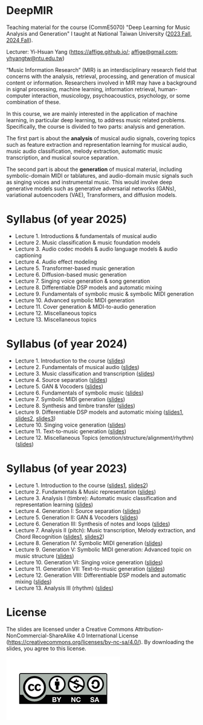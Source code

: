 # DeepMIR
Teaching material for the course (CommE5070) "Deep Learning for Music Analysis and Generation" I taught at National Taiwan University ([2023 Fall](https://affige.github.io/teaching_deepmir23.html), [2024 Fall](https://affige.github.io/teaching_deepmir24.html)).

Lecturer: Yi-Hsuan Yang (https://affige.github.io/; affige@gmail.com; yhyangtw@ntu.edu.tw)

“Music Information Research” (MIR) is an interdisciplinary research field that concerns with the analysis, retrieval, processing, and generation of musical content or information. Researchers involved in MIR may have a background in signal processing, machine learning, information retrieval, human-computer interaction, musicology, psychoacoustics, psychology, or some combination of these.

In this course, we are mainly interested in the application of machine learning, in particular deep learning, to address music related problems. Specifically, the course is divided to two parts: analysis and generation.

The first part is about the **analysis** of musical audio signals, covering topics such as feature extraction and representation learning for musical audio, music audio classification, melody extraction, automatic music transcription, and musical source separation.

The second part is about the **generation** of musical material, including symbolic-domain MIDI or tablatures, and audio-domain music signals such as singing voices and instrumental music. This would involve deep generative models such as generative adversarial networks (GANs), variational autoencoders (VAE), Transformers, and diffusion models. 

# Syllabus (of year 2025)
* Lecture 1. Introductions & fundamentals of musical audio
* Lecture 2. Music classification & music foundation models
* Lecture 3. Audio codec models & audio language models & audio captioning
* Lecture 4. Audio effect modeling
* Lecture 5. Transformer-based music generation
* Lecture 6. Diffusion-based music generation
* Lecture 7. Singing voice generation & song generation
*	Lecture 8. Differentiable DSP models and automatic mixing
* Lecture 9. Fundamentals of symbolic music & symbolic MIDI generation
*	Lecture 10. Advanced symbolic MIDI generation
*	Lecture 11. Cover generation & MIDI-to-audio generation
*	Lecture 12. Miscellaneous topics
*	Lecture 13. Miscellaneous topics


# Syllabus (of year 2024)
* Lecture 1. Introduction to the course ([slides](https://github.com/affige/DeepMIR/blob/main/2024/lecture01_intro_course.pdf))
* Lecture 2. Fundamentals of musical audio ([slides](https://github.com/affige/DeepMIR/blob/main/2024/lecture02_fundamentals_audio.pdf))
* Lecture 3. Music classification and transcription ([slides](https://github.com/affige/DeepMIR/blob/main/2024/lecture03_classification_transcription.pdf))
* Lecture 4. Source separation ([slides](https://github.com/affige/DeepMIR/blob/main/2024/lecture04_separation.pdf))
* Lecture 5. GAN & Vocoders ([slides](https://github.com/affige/DeepMIR/blob/main/2024/lecture05_vocoders.pdf))
* Lecture 6. Fundamentals of symbolic music ([slides](https://github.com/affige/DeepMIR/blob/main/2024/lecture06_fundamentals_symbolic.pdf))
* Lecture 7. Symbolic MIDI generation ([slides](https://github.com/affige/DeepMIR/blob/main/2024/lecture07_midi_generation.pdf))
*	Lecture 8. Synthesis and timbre transfer ([slides](https://github.com/affige/DeepMIR/blob/main/2024/lecture08_synthesis.pdf))
* Lecture 9. Differentiable DSP models and automatic mixing ([slides1](https://github.com/affige/DeepMIR/blob/main/2024/lecture09_DDSP.pdf), [slides2](https://github.com/affige/DeepMIR/blob/main/2024/lecture09b_guitar_yuhua.pdf), [slides3](https://github.com/affige/DeepMIR/blob/main/2024/lecture09c_mixing_yentung.pdf))
*	Lecture 10. Singing voice generation ([slides](https://github.com/affige/DeepMIR/blob/main/2024/lecture10_singing_generation.pdf))
*	Lecture 11. Text-to-music generation ([slides](https://github.com/affige/DeepMIR/blob/main/2024/lecture11_text-to-music.pdf))
*	Lecture 12. Miscellaneous Topics (emotion/structure/alignment/rhythm) ([slides](https://github.com/affige/DeepMIR/blob/main/2024/lecture12_miscellaneous.pdf))


# Syllabus (of year 2023)
* Lecture 1. Introduction to the course ([slides1](https://github.com/affige/DeepMIR/blob/main/2023/lecture01_intro_course.pdf), [slides2](https://github.com/affige/DeepMIR/blob/main/2023/lecture01b_intro_MIR.pdf))
* Lecture 2. Fundamentals & Music representation ([slides](https://github.com/affige/DeepMIR/blob/main/2023/lecture02_representations.pdf))
* Lecture 3. Analysis I (timbre): Automatic music classification and representation learning ([slides](https://github.com/affige/DeepMIR/blob/main/2023/lecture03_timbre.pdf))
* Lecture 4. Generation I: Source separation ([slides](https://github.com/affige/DeepMIR/blob/main/2023/lecture04_separation.pdf))
* Lecture 5. Generation II: GAN & Vocoders ([slides](https://github.com/affige/DeepMIR/blob/main/2023/lecture05_vocoders.pdf))
* Lecture 6. Generation III: Synthesis of notes and loops ([slides](https://github.com/affige/DeepMIR/blob/main/2023/lecture06_synthesis.pdf))
* Lecture 7. Analysis II (pitch): Music transcription, Melody extraction, and Chord Recognition ([slides1](https://github.com/affige/DeepMIR/blob/main/2023/lecture07_pitch.pdf), [slides2](https://github.com/leo-so/AMT_talk))
*	Lecture 8. Generation IV: Symbolic MIDI generation ([slides](https://github.com/affige/DeepMIR/blob/main/2023/lecture08_midi_generation.pdf))
*	Lecture 9. Generation V: Symbolic MIDI generation: Advanced topic on music structure ([slides](https://github.com/affige/DeepMIR/blob/main/2023/lecture09_midi_generation_2.pdf))
*	Lecture 10. Generation VI: Singing voice generation ([slides](https://github.com/affige/DeepMIR/blob/main/2023/lecture10_singing_generation.pdf))
* Lecture 11. Generation VII: Text-to-music generation ([slides](https://github.com/affige/DeepMIR/blob/main/2023/lecture11_text-to-music.pdf))
*	Lecture 12. Generation VIII: Differentiable DSP models and automatic mixing ([slides](https://github.com/affige/DeepMIR/blob/main/2023/lecture12_DDSP_mixing.pdf))
*	Lecture 13. Analysis III (rhythm) ([slides](https://github.com/affige/DeepMIR/blob/main/2023/lecture13_rhythm.pdf))



# License
The slides are licensed under a Creative Commons Attribution-NonCommercial-ShareAlike 4.0 International License (https://creativecommons.org/licenses/by-nc-sa/4.0/). By downloading the slides, you agree to this license.

![](license.png)
